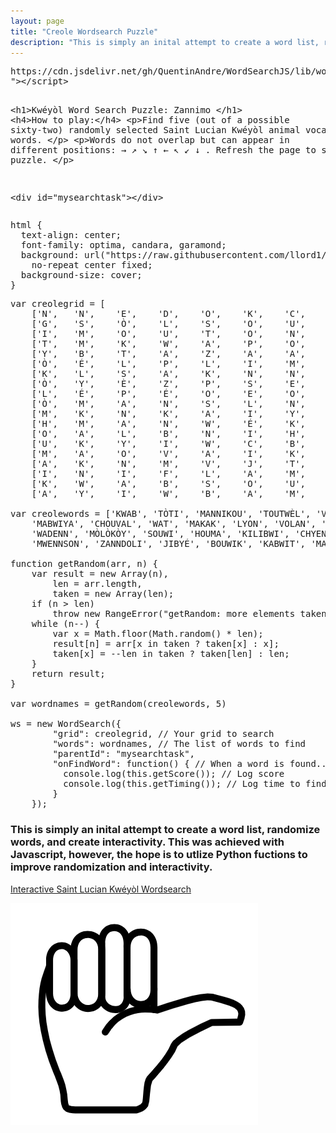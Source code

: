 ```yaml
---
layout: page
title: "Creole Wordsearch Puzzle"
description: "This is simply an inital attempt to create a word list, randomize words, and create interactivity. This was achieved with Javascript, however, the hope is to utlize Python fuctions to improve randomization and interactivity."
---
```





<div class="codepen" data-height="265" data-theme-id="light" data-default-tab="result" data-user="llord1" data-slug-hash="YzqKwaJ" data-prefill='{"title":"Sent Lisi Wordsearch - Zannimo Kwéyòl ","tags":[],"scripts":[],"stylesheets":[]}'>
  <pre data-lang="html">https://cdn.jsdelivr.net/gh/QuentinAndre/WordSearchJS/lib/wordsearch.min.js&lt;script src="https://cdn.jsdelivr.net/gh/QuentinAndre/WordSearchJS/lib/wordsearch.min.js
">&lt;/script>

&lt;h1>Kwéyòl Word Search Puzzle: Zannimo &lt;/h1>
&lt;h4>How to play:&lt;/h4>
&lt;p>Find five (out of a possible sixty-two) randomly selected Saint Lucian Kwéyòl animal vocabulary words. &lt;/p>
&lt;p>Words do not overlap but can appear in different positions: &#8594; &#8599; &#8600; &#8593; &#8592; &#8598; &#8601; &#8595; . Refresh the page to start a new puzzle. &lt;/p>

&lt;div id="mysearchtask">&lt;/div></pre>
  <pre data-lang="css">html {
  text-align: center;
  font-family: optima, candara, garamond;
  background: url("https://raw.githubusercontent.com/llord1/llord1.github.io/master/resources/pictures/slu_beach2.jpg")
    no-repeat center fixed;
  background-size: cover;
}
</pre>
  <pre data-lang="js">var creolegrid = [
	['N',	'N',	'E',	'D',	'O',	'K',	'C',	'H',	'A',	'T',	'L',	'U',	'O',	'P',	'A',	'Z',	'É',	'L',	'P'],
	['G',	'S',	'Ò',	'L',	'S',	'O',	'U',	'W',	'I',	'B',	'È',	'F',	'É',	'P',	'K',	'P',	'É',	'A',	'K'],
	['I',	'M',	'O',	'U',	'T',	'O',	'N',	'K',	'O',	'W',	'M',	'B',	'W',	'Y',	'A',	'Ò',	'N',	'V',	'Ò'],
	['T',	'M',	'K',	'W',	'A',	'P',	'O',	'Ò',	'K',	'W',	'A',	'É',	'O',	'N',	'B',	'U',	'K',	'T',	'B'],
	['Y',	'B',	'T',	'A',	'Z',	'A',	'A',	'F',	'E',	'O',	'S',	'D',	'T',	'U',	'O',	'I',	'I',	'D',	'O'],
	['Ò',	'É',	'L',	'P',	'L',	'I',	'M',	'N',	'B',	'O',	'K',	'O',	'E',	'T',	'W',	'W',	'J',	'O',	'W'],
	['K',	'L',	'S',	'A',	'K',	'N',	'N',	'K',	'N',	'A',	'U',	'I',	'A',	'N',	'B',	'I',	'X',	'W',	'A'],
	['Ò',	'Y',	'È',	'Z',	'P',	'S',	'E',	'V',	'Z',	'F',	'L',	'H',	'Y',	'A',	'N',	'M',	'K',	'A',	'N'],
	['L',	'É',	'P',	'É',	'O',	'E',	'O',	'Y',	'O',	'A',	'C',	'E',	'K',	'A',	'A',	'K',	'M',	'D',	'M'],
	['Ò',	'M',	'A',	'N',	'S',	'L',	'N',	'U',	'H',	'N',	'N',	'N',	'N',	'N',	'J',	'A',	'È',	'L',	'Y'],
	['M',	'K',	'N',	'K',	'A',	'I',	'Y',	'A',	'E',	'C',	'O',	'N',	'N',	'N',	'I',	'Y',	'L',	'L',	'É'],
	['H',	'M',	'A',	'N',	'W',	'É',	'K',	'W',	'N',	'H',	'N',	'I',	'D',	'W',	'N',	'W',	'N',	'È',	'K'],
	['O',	'A',	'L',	'B',	'N',	'I',	'H',	'W',	'C',	'N',	'K',	'E',	'B',	'O',	'P',	'A',	'A',	'W',	'A'],
	['U',	'K',	'Y',	'I',	'W',	'C',	'B',	'O',	'I',	'O',	'A',	'I',	'J',	'I',	'L',	'T',	'K',	'È',	'L'],
	['M',	'A',	'O',	'V',	'A',	'I',	'K',	'I',	'U',	'Y',	'L',	'K',	'J',	'T',	'V',	'I',	'É',	'T',	'M'],
	['A',	'K',	'N',	'M',	'V',	'J',	'T',	'G',	'C',	'I',	'É',	'O',	'Z',	'B',	'É',	'T',	'L',	'U',	'A'],
	['I',	'N',	'I',	'F',	'L',	'A',	'M',	'O',	'K',	'H',	'N',	'T',	'Ò',	'T',	'I',	'W',	'É',	'O',	'S'],
	['K',	'W',	'A',	'B',	'S',	'O',	'U',	'W',	'I',	'J',	'A',	'K',	'O',	'T',	'O',	'N',	'P',	'T',	'O'],
	['A',	'Y',	'I',	'W',	'B',	'A',	'M',	'C',	'H',	'O',	'U',	'V',	'A',	'L',	'H',	'C',	'I',	'B',	'N']];

var creolewords = ['KWAB', 'TÒTI', 'MANNIKOU', 'TOUTWÈL', 'VÈ', 'BALENN', 'LAPEN', 'TAZA', 'KOKIYAJ','KANNA', 'KÒF', 'KÒK', 'PÉLÉKAN', 'MÈL', 'WÉTJEN', 'KÒBO',
    'MABWIYA', 'CHOUVAL', 'WAT', 'MAKAK', 'LYON', 'VOLAN', 'SIKWIYÉ', 'KWAPO', 'KODENN', 'CHAT','POUL', 'LÉZA', 'SÈPAN', 'CHATOU', 'PAN',
    'WADENN', 'MÒLÒKÒY', 'SOUWI', 'HOUMA', 'KILIBWI', 'CHYEN', 'SÒLSOUWI', 'WANMYÉ', 'PWÉSON', 'MOUTON', 'DOWAD', 'PANTOUFOUYÉ', 'PIJON', 'BICH', 'BÉLYÉ',
    'MWENNSON', 'ZANNDOLI', 'JIBYÉ', 'BOUWIK', 'KABWIT', 'MACHWEN', 'MALFINI', 'JAKO', 'BÈF','TIG','KOCHON', 'ZÉ', 'KAY', 'KWIBICH','KALMASON','PLIM' ];

function getRandom(arr, n) {
    var result = new Array(n),
        len = arr.length,
        taken = new Array(len);
    if (n > len)
        throw new RangeError("getRandom: more elements taken than available");
    while (n--) {
        var x = Math.floor(Math.random() * len);
        result[n] = arr[x in taken ? taken[x] : x];
        taken[x] = --len in taken ? taken[len] : len;
    }
    return result;
}

var wordnames = getRandom(creolewords, 5)

ws = new WordSearch({
        "grid": creolegrid, // Your grid to search
        "words": wordnames, // The list of words to find
        "parentId": "mysearchtask",
        "onFindWord": function() { // When a word is found...
          console.log(this.getScore()); // Log score
          console.log(this.getTiming()); // Log time to find each word
        } 
    });</pre></div>
<script async src="https://static.codepen.io/assets/embed/ei.js"></script>





### This is simply an inital attempt to create a word list, randomize words, and create interactivity. This was achieved with Javascript, however, the hope is to utlize Python fuctions to improve randomization and interactivity.




[Interactive Saint Lucian Kwéyòl Wordsearch](https://kopwann.weebly.com/)



![Hellloererererer](https://raw.githubusercontent.com/llord1/llord1.github.io/master/resources/pictures/thumb.PNG)
